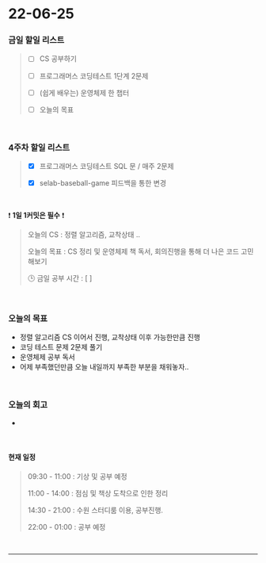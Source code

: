 # 22-06-25
 ### 금일 할일 리스트 

> - [ ]  CS 공부하기  
>
> - [ ]  프로그래머스 코딩테스트 1단계 2문제 
>
> - [ ]  (쉽게 배우는) 운영체제 한 챕터 
>
> - [ ]  오늘의 목표    

<br/>

### 4주차 할일 리스트  

> - [x]  프로그래머스 코딩테스트 SQL 문 / 매주 2문제  
>
> - [x]  selab-baseball-game 피드백을 통한 변경 

<br/>

❗ **1일 1커밋은 필수** ❗
> 오늘의 CS : 정렬 알고리즘, 교착상태 ..
>
> 오늘의 목표  : CS 정리 및 운영체제 책 독서, 회의진행을 통해 더 나은 코드 고민해보기
>
> 🕒 금일 공부 시간 :  [  ]    
  
<br/>

### 오늘의 목표
- 정렬 알고리즘 CS 이어서 진행, 교착상태 이후 가능한만큼 진행
- 코딩 테스트 문제 2문제 풀기
- 운영체제 공부 독서
- 어제 부족했던만큼 오늘 내일까지 부족한 부분을 채워놓자..


<br>

### 오늘의 회고
- 



<br>

#### 현재 일정  

> 09:30 - 11:00 : 기상 및 공부 예정 
>
> 11:00 - 14:00 : 점심 및 책상 도착으로 인한 정리
>
> 14:30 - 21:00 : 수원 스터디룸 이용, 공부진행.
>
> 22:00 - 01:00 : 공부 예정 

<br/>

------------  